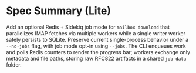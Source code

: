# Spec Summary (Lite)

Add an optional Redis + Sidekiq job mode for `mailbox download` that parallelizes IMAP fetches via multiple workers while a single writer worker safely persists to SQLite. Preserve current single-process behavior under a `--no-jobs` flag, with job mode opt-in using `--jobs`. The CLI enqueues work and polls Redis counters to render the progress bar; workers exchange only metadata and file paths, storing raw RFC822 artifacts in a shared `job-data` folder.
